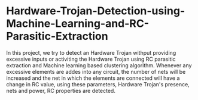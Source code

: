 # Hardware-Trojan-Detection-using-Machine-Learning-and-RC-Parasitic-Extraction
In this project, we try to detect an Hardware Trojan withput providing excessive inputs or activiting the Hardware Trojan using RC parasitic extraction and Machine learning based clustering algorithm. Whenever any excessive elements are addes into any circuit, the number of nets will be increased and the net in which the elements are connected will have a change in RC value, using these parameters, Hardware Trojan's presence, nets and power, RC properties are detected.
